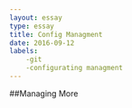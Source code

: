 ```yaml
---
layout: essay
type: essay
title: Config Managment
date: 2016-09-12
labels:
	-git
	-configurating managment
---
```


##Managing More